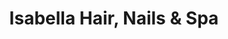 ---
title: "Isabella Hair, Nails & Spa"
url: /rockville/isabella-hair-nails-und-spa/
shop: Kosmetik
---